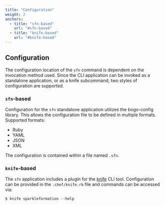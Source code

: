 ```yaml
---
title: "Configuration"
weight: 2
anchors:
  - title: "sfn-based"
    url: "#sfn-based"
  - title: "knife-based"
    url: "#knife-based"
---
```



## Configuration

The configuration location of the `sfn` command is
dependent on the invocation method used. Since the
CLI application can be invoked as a standalone
application, or as a knife subcommand, two styles
of configuration are supported.

### `sfn`-based

Configuration for the `sfn` standalone application
utilizes the bogo-config library. This allows the
configuration file to be defined in multiple formats.
Supported formats:

* Ruby
* YAML
* JSON
* XML

The configuration is contained within a file named
`.sfn`.

### `knife`-based

The `sfn` application includes a plugin for the
[knife][knife] CLI tool. Configuration can be
provided in the `.chef/knife.rb` file and commands
can be accessed via:

~~~
$ knife sparkleformation --help
~~~

[knife]: https://docs.chef.io/knife.html
